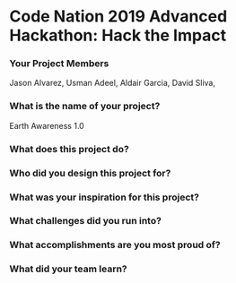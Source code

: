 # Code Nation 2019 Advanced Hackathon: Hack the Impact 

### Your Project Members
Jason Alvarez,
Usman Adeel,
Aldair Garcia,
David Sliva,

### What is the name of your project?    
Earth Awareness 1.0
### What does this project do?

### Who did you design this project for?

### What was your inspiration for this project?

### What challenges did you run into?

### What accomplishments are you most proud of?

### What did your team learn?
